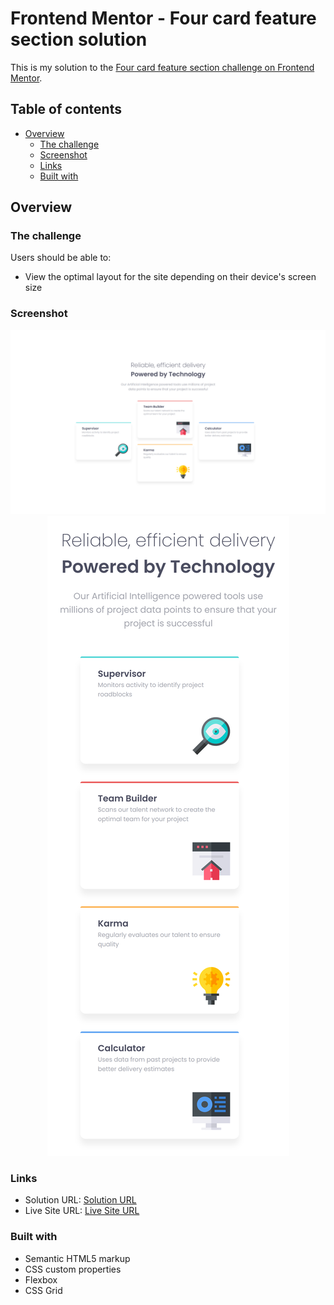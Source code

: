 # Frontend Mentor - Four card feature section solution

This is my solution to the [Four card feature section challenge on Frontend Mentor](https://www.frontendmentor.io/challenges/four-card-feature-section-weK1eFYK).

## Table of contents

- [Overview](#overview)
  - [The challenge](#the-challenge)
  - [Screenshot](#screenshot)
  - [Links](#links)
  - [Built with](#built-with)
  

## Overview

### The challenge

Users should be able to:

- View the optimal layout for the site depending on their device's screen size

### Screenshot

<p align="center">
	<img src="screenshots/web_version.png"/>
	<img src="screenshots/mobile_version.png"/>
</p>

### Links

- Solution URL: [Solution URL](https://www.frontendmentor.io/solutions/responsive-layout-using-css-grid-JnZJGQNyER)
- Live Site URL: [Live Site URL](https://four-card-feature-section-zeta-mauve.vercel.app/)

### Built with

- Semantic HTML5 markup
- CSS custom properties
- Flexbox
- CSS Grid



